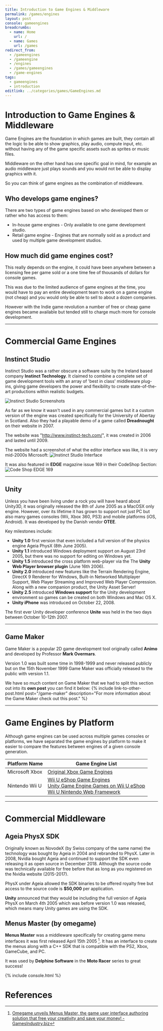 ```yaml
---
title: Introduction to Game Engines & Middleware
permalink: /games/engines
layout: post
console: gameengines
breadcrumbs:
  - name: Home
    url: /
  - name: Games
    url: /games
redirect_from:
  - /gameengines
  - /gameengine
  - /engines
  - /games/gameengines
  - /game-engines
tags:
  - gameengines
  - introduction
editlink: ../categories/games/GameEngines.md
---
```

# Introduction to Game Engines & Middleware
Game Engines are the foundation in which games are built, they contain all the logic to be able to show graphics, play audio, compute input, etc. without having any of the game specific assets such as sprites or music files.

Middleware on the other hand has one specific goal in mind, for example an audio middleware just plays sounds and you would not be able to display graphics with it.

So you can think of game engines as the combination of middleware.

## Who develops game engines?
There are two types of game engines based on who developed them or rather who has access to them:

  - In-house game engines - Only available to one game development studio.
  - Retail game engine - Engines that are normally sold as a product and used by multiple game development studios.

## How much did game engines cost?
This really depends on the engine, it could have been anywhere between a licensing fee per game sold or a one time fee of thousands of dollars for console games.

This was due to the limited audience of game engines at the time, you would have to pay an entire development team to work on a game engine (not cheap) and you would only be able to sell to about a dozen companies.

However with the Indie game revolution a number of free or cheap game engines became available but tended still to charge much more for console development.

---
# Commercial Game Engines

## Instinct Studio
Instinct Studio was a rather obscure a software suite by the Ireland based company **Instinct Technology**. It claimed to combine a complete set of game development tools with an array of 'best in class' middleware plug-ins, giving game developers the power and flexibility to create state-of-the-art productions within realistic budgets.

![Instinct Studio Screenshots](https://github.com/user-attachments/assets/c332f749-9442-4ec1-abd4-64f35a015957)


As far as we know it wasn't used in any commercial games but it a custom version of the engine was created specifically for the University of Abertay in Scotland. Also they had a playable demo of a game called **Dreadnought** on their website in 2007.

The website was "http://www.instinct-tech.com/", it was created in 2006 and lasted until 2009.

The website had a screenshot of what the editor interface was like, it is very mid-2000s Microsoft:
![Instinct Studio Interface](https://github.com/user-attachments/assets/3995f8b4-b2e8-45dd-94ec-4d2be7d30e1f)

It was also featured in **EDGE** magazine issue 169 in their CodeShop Section:
![Code Shop EDGE 169](https://github.com/user-attachments/assets/9ddbe96a-1f56-4ab0-83be-a61cb90f16c9)

---
## Unity
Unless you have been living under a rock you will have heard about Unity3D, it was originally released the 8th of June 2005 as a MacOSX only engine. However, over its lifetime it has grown to support not just PC but also many games consoles (Wii, Xbox 360, PS3) and mobile platforms (iOS, Android). It was developed by the Danish vendor **OTEE**.

Key milestones include:
* **Unity 1.0** first version that even included a full version of the physics engine Ageia PhysX (8th June 2005).
* **Unity 1.1** introduced Windows deployment support on August 23rd 2005, but there was no support for editing on Windows yet.
* **Unity 1.5** introduced the cross platform web-player via the The **Unity Web Player browser plugin** (June 16th 2006).
* **Unity 2.0** introduced new features like the Terrain Rendering Engine, DirectX 9 Renderer for Windows, Built-in Networked Multiplayer Support, Web Player Streaming and Improved Web Player Compression. Along with a new companion product, the Unity Asset Server!
* **Unity 2.5** introduced **Windows support** for the Unity development environment so games can be created on both Windows and Mac OS X.
* **Unity iPhone** was introduced on October 22, 2008.

The first ever Unity developer conference **Unite** was held in the two days between October 10-12th 2007.

---
## Game Maker
Game Maker is a popular 2D game development tool originally called **Animo** and developed by Professor **Mark Overmars**.

Version 1.0 was built some time in 1998-1999 and never released publicly but on the 15th November 1999 Game Maker was officially released to the public with version 1.1.

We have so much content on Game Maker that we had to split this section out into its **own post** you can find it below:
{% include link-to-other-post.html post="/game-maker" description="For more information about the Game Maker check out this post." %}


---
# Game Engines by Platform
Although game engines can be used across multiple games consoles or platforms, we have separated the game engines by platform to make it easier to compare the features between engines of a given console generation.

Platform Name | Game Engine List
---|---
Microsoft Xbox | [Original Xbox Game Engines](https://www.retroreversing.com/xbox-game-engines)
Nintendo Wii U | [Wii U eShop Game Engines](https://www.retroreversing.com/WiiUeShopEngines) <br /> [Unity Game Engine Games on Wii U eShop](https://www.retroreversing.com/WiiUUnity) <br /> [Wii U Nintendo Web Framework](https://www.retroreversing.com/WiiUNWF)

---
# Commercial Middleware

## Ageia PhysX SDK
Originally known as NovodeX (by Swiss company of the same name) the technology was bought by Ageia in 2004 and rebranded to PhysX. Later in 2008, Nvidia bought Ageia and continued to support the SDK even releasing it as open source in December 2018.
Although the source code was technically available for free before that as long as you registered on the Nvidia website (2015-2017).

PhysX under Ageia allowed the SDK binaries to be offered royalty free but access to the source code is **$50,000** per application.

**Unity** announced that they would be including the full version of Ageia PhysX on March 4th 2005 which was before version 1.0 was released, which means many Unity games are using the SDK.

## Menus Master (by omegame)
**Menus Master** was a middleware specifically for creating game menu interfaces it was first released April 15th 2005 [^2]. It has an interface to create the menus along with a C++ SDK that is compatible with the PS2, Xbox, GameCube, and PC.

It was used by **Delphine Software** in the **Moto Racer** series to great success!


<div>
{% include console.html %}
</div>

# References
[^1]: Develop issue 78 Page 45 refering to PhysX SDK 2.7
[^2]: [Omegame unveils Menus Master, the game user interface authoring solution that free your creativity and save your money! - GamesIndustry.biz](https://www.gamesindustry.biz/omegame-unveils-menus-master-the-game-user-interface-authoring-solution-that-free-your-creativity-and-save-your-money)

